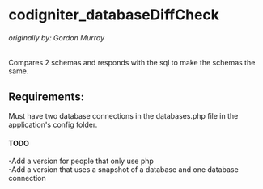 # codigniter_databaseDiffCheck
###### originally by: Gordon Murray
Compares 2 schemas and responds with the sql to make the schemas the same. 
## Requirements:
Must have two database connections in the databases.php file in the application's config folder.  
#### TODO
-Add a version for people that only use php  
-Add a version that uses a snapshot of a database and one database connection  
